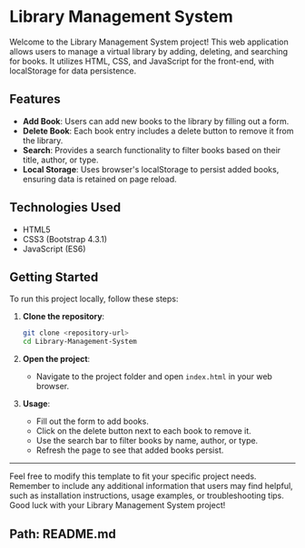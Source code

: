 # Library Management System

Welcome to the Library Management System project! This web application allows users to manage a virtual library by adding, deleting, and searching for books. It utilizes HTML, CSS, and JavaScript for the front-end, with localStorage for data persistence.

## Features

- **Add Book**: Users can add new books to the library by filling out a form.
- **Delete Book**: Each book entry includes a delete button to remove it from the library.
- **Search**: Provides a search functionality to filter books based on their title, author, or type.
- **Local Storage**: Uses browser's localStorage to persist added books, ensuring data is retained on page reload.

## Technologies Used

- HTML5
- CSS3 (Bootstrap 4.3.1)
- JavaScript (ES6)

## Getting Started

To run this project locally, follow these steps:

1. **Clone the repository**:

   ```bash
   git clone <repository-url>
   cd Library-Management-System
   ```

2. **Open the project**:

   - Navigate to the project folder and open `index.html` in your web browser.

3. **Usage**:
   - Fill out the form to add books.
   - Click on the delete button next to each book to remove it.
   - Use the search bar to filter books by name, author, or type.
   - Refresh the page to see that added books persist.

---

Feel free to modify this template to fit your specific project needs. Remember to include any additional information that
users may find helpful, such as installation instructions, usage examples, or troubleshooting tips. Good luck with your Library Management System project! 
## Path: README.md
